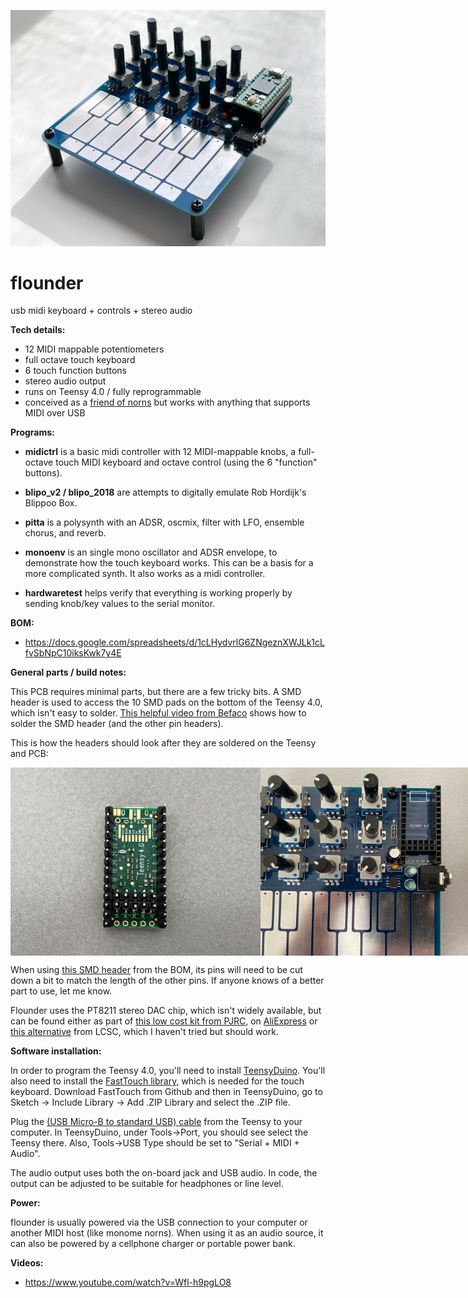 ![flounder](https://github.com/MattKuebrich/flounder/blob/main/images/flounder_v1_assembled.jpg)

# flounder
usb midi keyboard + controls + stereo audio


**Tech details:**
* 12 MIDI mappable potentiometers
* full octave touch keyboard
* 6 touch function buttons
* stereo audio output
* runs on Teensy 4.0 / fully reprogrammable
* conceived as a [friend of norns](https://llllllll.co/t/friends-of-norns-gear-accessories-etc/17150) but works with anything that supports MIDI over USB

**Programs:**

* **midictrl** is a basic midi controller with 12 MIDI-mappable knobs, a full-octave touch MIDI keyboard and octave control (using the 6 "function" buttons). 

*  **blipo_v2 / blipo_2018** are attempts to digitally emulate Rob Hordijk's Blippoo Box.

* **pitta** is a polysynth with an ADSR, oscmix, filter with LFO, ensemble chorus, and reverb.

* **monoenv** is an single mono oscillator and ADSR envelope, to demonstrate how the touch keyboard works. This can be a basis for a more complicated synth. It also works as a midi controller.

*  **hardwaretest** helps verify that everything is working properly by sending knob/key values to the serial monitor.

**BOM:**

* https://docs.google.com/spreadsheets/d/1cLHydvrlG6ZNgeznXWJLk1cLfvSbNpC10iksKwk7y4E

**General parts / build notes:**

This PCB requires minimal parts, but there are a few tricky bits. A SMD header is used to access the 10 SMD pads on the bottom of the Teensy 4.0, which isn't easy to solder. [This helpful video from Befaco](https://www.youtube.com/watch?v=itzAFOCuFH4) shows how to solder the SMD header (and the other pin headers). 

This is how the headers should look after they are soldered on the Teensy and PCB:
<div style="display:flex">
<img style="width: 400px;" src="https://github.com/MattKuebrich/flounder/blob/main/images/teensy4_SMDheader.jpg">
<img style="width: 400px;" src="https://github.com/MattKuebrich/flounder/blob/main/images/flounder_v1.1_femalepinheaders.jpg">
</div>

When using [this SMD header](https://www.mouser.com/ProductDetail/Samtec/TSM-105-02-S-DV?qs=FZWyocRRknkkJe6o9Kq77Q%3D%3D&countrycode=US&currencycode=USD) from the BOM, its pins will need to be cut down a bit to match the length of the other pins. If anyone knows of a better part to use, let me know.

Flounder uses the PT8211 stereo DAC chip, which isn't widely available, but can be found either as part of [this low cost kit from PJRC](https://www.pjrc.com/store/pt8211_kit.html), on [AliExpress](https://www.aliexpress.com/wholesale?catId=0&initiative_id=SB_20220626100338&SearchText=PT8211&spm=a2g0o.home.1000002.0) or [this alternative](https://www.lcsc.com/product-detail/Digital-To-Analog-Converters-DACs_TM8211_C92003.html) from LCSC, which I haven't tried but should work. 

**Software installation:**

In order to program the Teensy 4.0, you'll need to install [TeensyDuino](https://www.pjrc.com/teensy/teensyduino.html). You'll also need to install the [FastTouch library](https://github.com/adrianfreed/FastTouch), which is needed for the touch keyboard. Download FastTouch from Github and then in TeensyDuino, go to Sketch -> Include Library -> Add .ZIP Library and select the .ZIP file. 

Plug the [(USB Micro-B to standard USB) cable](https://www.pjrc.com/store/cable_usb_micro_b.html) from the Teensy to your computer. In TeensyDuino, under Tools->Port, you should see select the Teensy there. Also, Tools->USB Type should be set to "Serial + MIDI + Audio". 

The audio output uses both the on-board jack and USB audio. In code, the output can be adjusted to be suitable for headphones or line level.

**Power:**

flounder is usually powered via the USB connection to your computer or another MIDI host (like monome norns). When using it as an audio source, it can also be powered by a cellphone charger or portable power bank.

**Videos:**

* https://www.youtube.com/watch?v=Wfl-h9pgLO8
